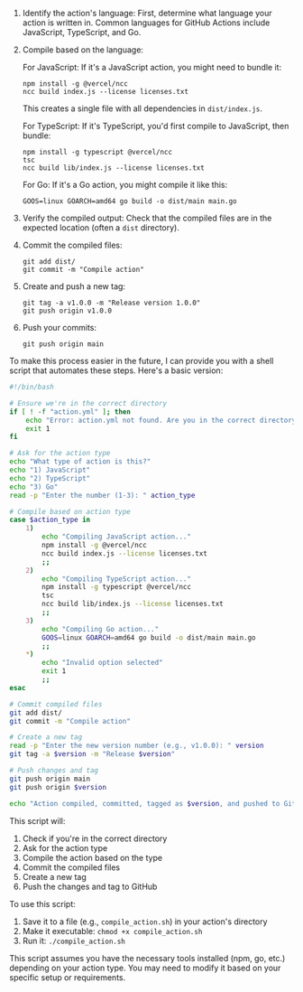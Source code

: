 1. Identify the action's language:
   First, determine what language your action is written in. Common languages for GitHub Actions include JavaScript, TypeScript, and Go.

2. Compile based on the language:

   For JavaScript:
   If it's a JavaScript action, you might need to bundle it:
   ```
   npm install -g @vercel/ncc
   ncc build index.js --license licenses.txt
   ```
   This creates a single file with all dependencies in `dist/index.js`.

   For TypeScript:
   If it's TypeScript, you'd first compile to JavaScript, then bundle:
   ```
   npm install -g typescript @vercel/ncc
   tsc
   ncc build lib/index.js --license licenses.txt
   ```

   For Go:
   If it's a Go action, you might compile it like this:
   ```
   GOOS=linux GOARCH=amd64 go build -o dist/main main.go
   ```

3. Verify the compiled output:
   Check that the compiled files are in the expected location (often a `dist` directory).

4. Commit the compiled files:
   ```
   git add dist/
   git commit -m "Compile action"
   ```

5. Create and push a new tag:
   ```
   git tag -a v1.0.0 -m "Release version 1.0.0"
   git push origin v1.0.0
   ```

6. Push your commits:
   ```
   git push origin main
   ```



To make this process easier in the future, I can provide you with a shell script that automates these steps. Here's a basic version:

```bash
#!/bin/bash

# Ensure we're in the correct directory
if [ ! -f "action.yml" ]; then
    echo "Error: action.yml not found. Are you in the correct directory?"
    exit 1
fi

# Ask for the action type
echo "What type of action is this?"
echo "1) JavaScript"
echo "2) TypeScript"
echo "3) Go"
read -p "Enter the number (1-3): " action_type

# Compile based on action type
case $action_type in
    1)
        echo "Compiling JavaScript action..."
        npm install -g @vercel/ncc
        ncc build index.js --license licenses.txt
        ;;
    2)
        echo "Compiling TypeScript action..."
        npm install -g typescript @vercel/ncc
        tsc
        ncc build lib/index.js --license licenses.txt
        ;;
    3)
        echo "Compiling Go action..."
        GOOS=linux GOARCH=amd64 go build -o dist/main main.go
        ;;
    *)
        echo "Invalid option selected"
        exit 1
        ;;
esac

# Commit compiled files
git add dist/
git commit -m "Compile action"

# Create a new tag
read -p "Enter the new version number (e.g., v1.0.0): " version
git tag -a $version -m "Release $version"

# Push changes and tag
git push origin main
git push origin $version

echo "Action compiled, committed, tagged as $version, and pushed to GitHub."

```

This script will:
1. Check if you're in the correct directory
2. Ask for the action type
3. Compile the action based on the type
4. Commit the compiled files
5. Create a new tag
6. Push the changes and tag to GitHub

To use this script:
1. Save it to a file (e.g., `compile_action.sh`) in your action's directory
2. Make it executable: `chmod +x compile_action.sh`
3. Run it: `./compile_action.sh`

This script assumes you have the necessary tools installed (npm, go, etc.) depending on your action type. You may need to modify it based on your specific setup or requirements.